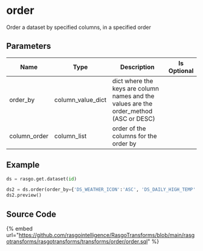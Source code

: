

# order

Order a dataset by specified columns, in a specified order

## Parameters

|     Name     |       Type        |                                      Description                                       | Is Optional |
| ------------ | ----------------- | -------------------------------------------------------------------------------------- | ----------- |
| order_by     | column_value_dict | dict where the keys are column names and the values are the order_method (ASC or DESC) |             |
| column_order | column_list       | order of the columns for the order by                                                  |             |


## Example

```python
ds = rasgo.get.dataset(id)

ds2 = ds.order(order_by={'DS_WEATHER_ICON':'ASC', 'DS_DAILY_HIGH_TEMP':'DESC'})
ds2.preview()
```

## Source Code

{% embed url="https://github.com/rasgointelligence/RasgoTransforms/blob/main/rasgotransforms/rasgotransforms/transforms/order/order.sql" %}

